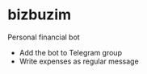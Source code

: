 # bizbuzim

Personal financial bot
* Add the bot to Telegram group
* Write expenses as regular message